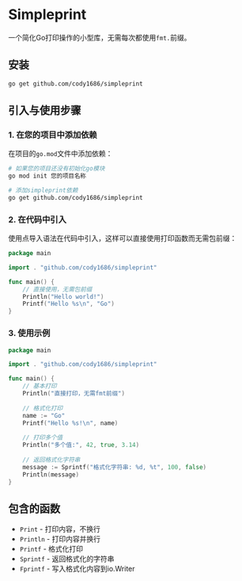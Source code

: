 # Simpleprint

一个简化Go打印操作的小型库，无需每次都使用`fmt.`前缀。

## 安装

```bash
go get github.com/cody1686/simpleprint
```

## 引入与使用步骤

### 1. 在您的项目中添加依赖

在项目的`go.mod`文件中添加依赖：

```bash
# 如果您的项目还没有初始化go模块
go mod init 您的项目名称

# 添加simpleprint依赖
go get github.com/cody1686/simpleprint
```

### 2. 在代码中引入

使用点导入语法在代码中引入，这样可以直接使用打印函数而无需包前缀：

```go
package main

import . "github.com/cody1686/simpleprint"

func main() {
    // 直接使用，无需包前缀
    Println("Hello world!")
    Printf("Hello %s\n", "Go")
}
```

### 3. 使用示例

```go
package main

import . "github.com/cody1686/simpleprint"

func main() {
    // 基本打印
    Println("直接打印，无需fmt前缀")
    
    // 格式化打印
    name := "Go"
    Printf("Hello %s!\n", name)
    
    // 打印多个值
    Println("多个值:", 42, true, 3.14)
    
    // 返回格式化字符串
    message := Sprintf("格式化字符串: %d, %t", 100, false)
    Println(message)
}
```

## 包含的函数

- `Print` - 打印内容，不换行
- `Println` - 打印内容并换行
- `Printf` - 格式化打印
- `Sprintf` - 返回格式化的字符串
- `Fprintf` - 写入格式化内容到io.Writer 
